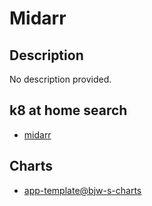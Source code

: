 # Midarr

## Description

No description provided.

## k8 at home search

- [midarr](https://nanne.dev/k8s-at-home-search/#/midarr)

## Charts

- [app-template@bjw-s-charts](https://bjw-s.github.io/helm-charts/)
